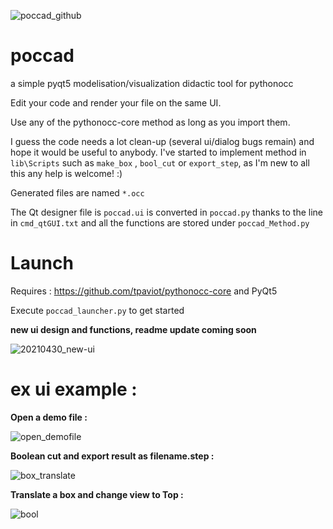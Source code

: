![poccad_github](https://user-images.githubusercontent.com/81742654/116783820-36b8e980-aa91-11eb-8137-e7502adc98ee.png)


# poccad
a simple pyqt5 modelisation/visualization didactic tool for pythonocc

Edit your code and render your file on the same UI.

Use any of the pythonocc-core method as long as you import them.

I guess the code needs a lot clean-up (several ui/dialog bugs remain)  and hope it would be useful to anybody. I've started to implement method in `lib\Scripts` such as `make_box` , `bool_cut` or `export_step`, as I'm new to all this any help is welcome! :)

Generated files are named `*.occ`

The Qt designer file is `poccad.ui` is converted in `poccad.py` thanks to the line in `cmd_qtGUI.txt` and all the functions are stored under `poccad_Method.py` 

# Launch

Requires : https://github.com/tpaviot/pythonocc-core and PyQt5

Execute `poccad_launcher.py` to get started

**new ui design and functions, readme update coming soon**

![20210430_new-ui](https://user-images.githubusercontent.com/81742654/116717430-29402880-a9d9-11eb-8fe0-323d050dfb1e.jpg)

# ex ui example :

**Open a demo file :**

![open_demofile](https://user-images.githubusercontent.com/81742654/116223455-d142c100-a74f-11eb-9cbd-a9ddde39b921.gif)


**Boolean cut and export result as filename.step :**

![box_translate](https://user-images.githubusercontent.com/81742654/116221251-ba9b6a80-a74d-11eb-9f03-617ff6b7eb32.gif)


**Translate a box and change view to Top :**

![bool](https://user-images.githubusercontent.com/81742654/116221241-b707e380-a74d-11eb-99eb-52c486927c29.gif)
